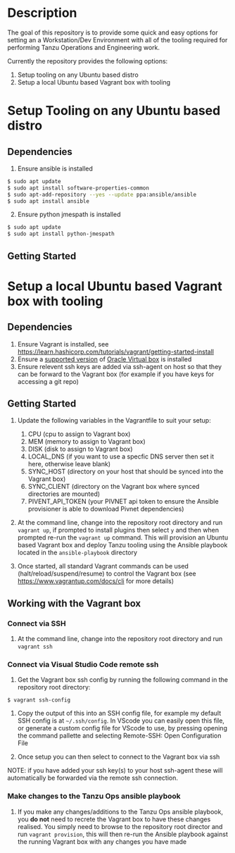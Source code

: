 # Description

The goal of this repository is to provide some quick and easy options for setting an a Workstation/Dev Environment with all of the tooling required for performing Tanzu Operations and Engineering work.

Currently the repository provides the following options:

1. Setup tooling on any Ubuntu based distro
1. Setup a local Ubuntu based Vagrant box with tooling

# Setup Tooling on any Ubuntu based distro

## Dependencies

1. Ensure ansible is installed
```bash
$ sudo apt update
$ sudo apt install software-properties-common
$ sudo apt-add-repository --yes --update ppa:ansible/ansible
$ sudo apt install ansible
```

2. Ensure python jmespath is installed
```bash
$ sudo apt update
$ sudo apt install python-jmespath
```

## Getting Started







# Setup a local Ubuntu based Vagrant box with tooling

## Dependencies

1. Ensure Vagrant is installed, see https://learn.hashicorp.com/tutorials/vagrant/getting-started-install
1. Ensure a [supported version](https://www.vagrantup.com/docs/providers/virtualbox) of [Oracle Virtual box](https://www.virtualbox.org/wiki/Downloads) is installed
2. Ensure relevent ssh keys are added via ssh-agent on host so that they can be forward to the Vagrant box (for example if you have keys for accessing a git repo)

## Getting Started

1. Update the following variables in the Vagrantfile to suit your setup:
    1. CPU (cpu to assign to Vagrant box)
    1. MEM (memory to assign to Vagrant box)
    1. DISK (disk to assign to Vagrant box)
    1. LOCAL_DNS (if you want to use a specfic DNS server then set it here, otherwise leave blank)
    1. SYNC_HOST (directory on your host that should be synced into the Vagrant box)
    1. SYNC_CLIENT (directory on the Vagrant box where synced directories are mounted)
    1. PIVENT_API_TOKEN (your PIVNET api token to ensure the Ansible provisioner is able to download Pivnet dependencies)

1. At the command line, change into the repository root directory and run `vagrant up`, if prompted to install plugins then select `y` and then when prompted re-run the `vagrant up` command. This will provision an Ubuntu based Vagrant box and deploy Tanzu tooling using the Ansible playbook located in the `ansible-playbook` directory

1. Once started, all standard Vagrant commands can be used (halt/reload/suspend/resume) to control the Vagrant box (see https://www.vagrantup.com/docs/cli for more details)

## Working with the Vagrant box

### Connect via SSH

1. At the command line, change into the repository root directory and run `vagrant ssh` 

### Connect via Visual Studio Code remote ssh

1. Get the Vagrant box ssh config by running the following command in the repository root directory:
```
$ vagrant ssh-config
```
1. Copy the output of this into an SSH config file, for example my default SSH config is at `~/.ssh/config`. In VScode you can easily open this file, or generate a custom config file for VScode to use, by pressing opening the command pallette and selecting Remote-SSH: Open Configuration File

1. Once setup you can then select to connect to the Vagrant box via ssh

NOTE: if you have added your ssh key(s) to your host ssh-agent these will automatically be forwarded via the remote ssh connection.

### Make changes to the Tanzu Ops ansible playbook

1. If you make any changes/additions to the Tanzu Ops ansible playbook, you **do not** need to recrete the Vagrant box to have these changes realised. You simply need to browse to the repository root director and run `vagrant provision`, this will then re-run the Ansible playbook against the running Vagrant box with any changes you have made 